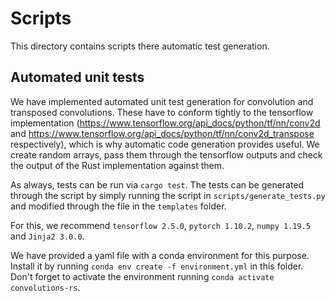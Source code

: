 # Scripts
This directory contains scripts there automatic test generation. 

## Automated unit tests
We have implemented automated unit test generation for convolution and transposed convolutions. These have to conform tightly to the tensorflow implementation (https://www.tensorflow.org/api_docs/python/tf/nn/conv2d and https://www.tensorflow.org/api_docs/python/tf/nn/conv2d_transpose respectively), which is why automatic code generation provides useful. We create random arrays, pass them through the tensorflow outputs and check the output of the Rust implementation against them. 

As always, tests can be run via `cargo test`. The tests can be generated through the script by simply running the script in `scripts/generate_tests.py` and modified through the file in the `templates` folder.

For this, we recommend `tensorflow 2.5.0`, `pytorch 1.10.2`, `numpy 1.19.5` and `Jinja2 3.0.0`.

We have provided a yaml file with a conda environment for this purpose. Install it by running `conda env create -f environment.yml` in this folder. Don't forget to activate the environment running `conda activate convolutions-rs`.